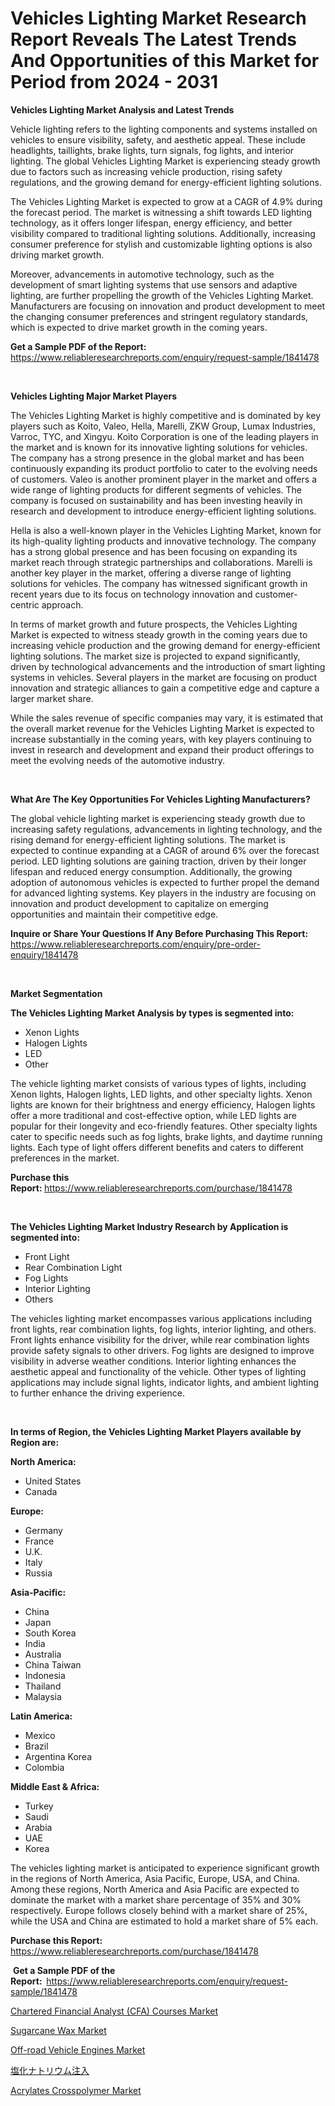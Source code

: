 <p><h1>Vehicles Lighting Market Research Report Reveals The Latest Trends And Opportunities of this Market for Period from 2024 - 2031</h1></p><p><strong>Vehicles Lighting Market Analysis and Latest Trends</strong></p>
<p><p>Vehicle lighting refers to the lighting components and systems installed on vehicles to ensure visibility, safety, and aesthetic appeal. These include headlights, taillights, brake lights, turn signals, fog lights, and interior lighting. The global Vehicles Lighting Market is experiencing steady growth due to factors such as increasing vehicle production, rising safety regulations, and the growing demand for energy-efficient lighting solutions.</p><p>The Vehicles Lighting Market is expected to grow at a CAGR of 4.9% during the forecast period. The market is witnessing a shift towards LED lighting technology, as it offers longer lifespan, energy efficiency, and better visibility compared to traditional lighting solutions. Additionally, increasing consumer preference for stylish and customizable lighting options is also driving market growth.</p><p>Moreover, advancements in automotive technology, such as the development of smart lighting systems that use sensors and adaptive lighting, are further propelling the growth of the Vehicles Lighting Market. Manufacturers are focusing on innovation and product development to meet the changing consumer preferences and stringent regulatory standards, which is expected to drive market growth in the coming years.</p></p>
<p><strong>Get a Sample PDF of the Report:&nbsp;</strong> <a href="https://www.reliableresearchreports.com/enquiry/request-sample/1841478">https://www.reliableresearchreports.com/enquiry/request-sample/1841478</a></p>
<p>&nbsp;</p>
<p><strong>Vehicles Lighting Major Market Players</strong></p>
<p><p>The Vehicles Lighting Market is highly competitive and is dominated by key players such as Koito, Valeo, Hella, Marelli, ZKW Group, Lumax Industries, Varroc, TYC, and Xingyu. Koito Corporation is one of the leading players in the market and is known for its innovative lighting solutions for vehicles. The company has a strong presence in the global market and has been continuously expanding its product portfolio to cater to the evolving needs of customers. Valeo is another prominent player in the market and offers a wide range of lighting products for different segments of vehicles. The company is focused on sustainability and has been investing heavily in research and development to introduce energy-efficient lighting solutions.</p><p>Hella is also a well-known player in the Vehicles Lighting Market, known for its high-quality lighting products and innovative technology. The company has a strong global presence and has been focusing on expanding its market reach through strategic partnerships and collaborations. Marelli is another key player in the market, offering a diverse range of lighting solutions for vehicles. The company has witnessed significant growth in recent years due to its focus on technology innovation and customer-centric approach.</p><p>In terms of market growth and future prospects, the Vehicles Lighting Market is expected to witness steady growth in the coming years due to increasing vehicle production and the growing demand for energy-efficient lighting solutions. The market size is projected to expand significantly, driven by technological advancements and the introduction of smart lighting systems in vehicles. Several players in the market are focusing on product innovation and strategic alliances to gain a competitive edge and capture a larger market share.</p><p>While the sales revenue of specific companies may vary, it is estimated that the overall market revenue for the Vehicles Lighting Market is expected to increase substantially in the coming years, with key players continuing to invest in research and development and expand their product offerings to meet the evolving needs of the automotive industry.</p></p>
<p>&nbsp;</p>
<p><strong>What Are The Key Opportunities For Vehicles Lighting Manufacturers?</strong></p>
<p><p>The global vehicle lighting market is experiencing steady growth due to increasing safety regulations, advancements in lighting technology, and the rising demand for energy-efficient lighting solutions. The market is expected to continue expanding at a CAGR of around 6% over the forecast period. LED lighting solutions are gaining traction, driven by their longer lifespan and reduced energy consumption. Additionally, the growing adoption of autonomous vehicles is expected to further propel the demand for advanced lighting systems. Key players in the industry are focusing on innovation and product development to capitalize on emerging opportunities and maintain their competitive edge.</p></p>
<p><strong>Inquire or Share Your Questions If Any Before Purchasing This Report:</strong> <a href="https://www.reliableresearchreports.com/enquiry/pre-order-enquiry/1841478">https://www.reliableresearchreports.com/enquiry/pre-order-enquiry/1841478</a></p>
<p>&nbsp;</p>
<p><strong>Market Segmentation</strong></p>
<p><strong>The Vehicles Lighting Market Analysis by types is segmented into:</strong></p>
<p><ul><li>Xenon Lights</li><li>Halogen Lights</li><li>LED</li><li>Other</li></ul></p>
<p><p>The vehicle lighting market consists of various types of lights, including Xenon lights, Halogen lights, LED lights, and other specialty lights. Xenon lights are known for their brightness and energy efficiency, Halogen lights offer a more traditional and cost-effective option, while LED lights are popular for their longevity and eco-friendly features. Other specialty lights cater to specific needs such as fog lights, brake lights, and daytime running lights. Each type of light offers different benefits and caters to different preferences in the market.</p></p>
<p><strong>Purchase this Report:&nbsp;</strong><a href="https://www.reliableresearchreports.com/purchase/1841478">https://www.reliableresearchreports.com/purchase/1841478</a></p>
<p>&nbsp;</p>
<p><strong>The Vehicles Lighting Market Industry Research by Application is segmented into:</strong></p>
<p><ul><li>Front Light</li><li>Rear Combination Light</li><li>Fog Lights</li><li>Interior Lighting</li><li>Others</li></ul></p>
<p><p>The vehicles lighting market encompasses various applications including front lights, rear combination lights, fog lights, interior lighting, and others. Front lights enhance visibility for the driver, while rear combination lights provide safety signals to other drivers. Fog lights are designed to improve visibility in adverse weather conditions. Interior lighting enhances the aesthetic appeal and functionality of the vehicle. Other types of lighting applications may include signal lights, indicator lights, and ambient lighting to further enhance the driving experience.</p></p>
<p>&nbsp;</p>
<p><strong>In terms of Region, the Vehicles Lighting Market Players available by Region are:</strong></p>
<p>
    <p> <strong> North America: </strong>
        <ul>
            <li>United States</li>
            <li>Canada</li>
        </ul>
        </p> 
    <p> <strong> Europe: </strong>
        <ul>
            <li>Germany</li>
            <li>France</li>
            <li>U.K.</li>
            <li>Italy</li>
            <li>Russia</li>
        </ul>
        </p> 
    <p> <strong> Asia-Pacific: </strong>
        <ul>
            <li>China</li>
            <li>Japan</li>
            <li>South Korea</li>
            <li>India</li>
            <li>Australia</li>
            <li>China Taiwan</li>
            <li>Indonesia</li>
            <li>Thailand</li>
            <li>Malaysia</li>
        </ul>
        </p> 
    <p> <strong> Latin America: </strong>
        <ul>
            <li>Mexico</li>
            <li>Brazil</li>
            <li>Argentina Korea</li>
            <li>Colombia</li>
        </ul>
        </p> 
    <p> <strong> Middle East & Africa: </strong>
        <ul>
            <li>Turkey</li>
            <li>Saudi</li>
            <li>Arabia</li>
            <li>UAE</li>
            <li>Korea</li>
        </ul>
    </p>
    </p>
<p><p>The vehicles lighting market is anticipated to experience significant growth in the regions of North America, Asia Pacific, Europe, USA, and China. Among these regions, North America and Asia Pacific are expected to dominate the market with a market share percentage of 35% and 30% respectively. Europe follows closely behind with a market share of 25%, while the USA and China are estimated to hold a market share of 5% each.</p></p>
<p><strong>Purchase this Report: </strong><a href="https://www.reliableresearchreports.com/purchase/1841478">https://www.reliableresearchreports.com/purchase/1841478</a></p>
<p>&nbsp;<strong>Get a Sample PDF of the Report:&nbsp;&nbsp;</strong><a href="https://www.reliableresearchreports.com/enquiry/request-sample/1841478">https://www.reliableresearchreports.com/enquiry/request-sample/1841478</a></p>
<p><strong></strong></p>
<p><p><a href="https://view.publitas.com/reportprime-1/chartered-financial-analyst-cfa-courses-market-research-report-the-key-to-successful-business-strategy-forecasted-for-period-from-2023-2030/">Chartered Financial Analyst (CFA) Courses Market</a></p><p><a href="https://issuu.com/reportprime-2/docs/sugarcane-wax-market-size-2030.pptx">Sugarcane Wax Market</a></p><p><a href="https://github.com/Whitneyboyettebo9kiw7yr13/Market-Research-Report-List-1/blob/main/off-road-vehicle-engines-market.md">Off-road Vehicle Engines Market</a></p><p><a href="https://github.com/xnljig2898992/Market-Research-Report-List-1/blob/main/8882685188917.md">塩化ナトリウム注入</a></p><p><a href="https://issuu.com/reportprime-2/docs/acrylates-crosspolymer-market-size-2030.pptx">Acrylates Crosspolymer Market</a></p></p>